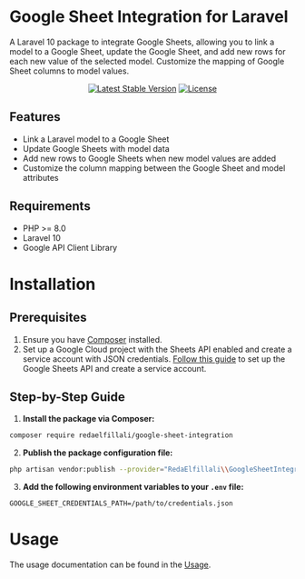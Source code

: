 # Google Sheet Integration for Laravel

A Laravel 10 package to integrate Google Sheets, allowing you to link a model to a Google Sheet, update the Google Sheet, and add new rows for each new value of the selected model. Customize the mapping of Google Sheet columns to model values.

<p align="center">
<a href="https://packagist.org/packages/redaelfillali/google-sheet-integration"><img src="https://img.shields.io/packagist/v/redaelfillali/google-sheet-integration.svg?style=flat" alt="Latest Stable Version"></a>
<a href="https://img.shields.io/packagist/dt/redaelfillali/google-sheet-integration.svg?style=flat" alt="Total Downloads"></a>
<a href="https://packagist.org/packages/redaelfillali/google-sheet-integration"><img src="https://img.shields.io/badge/License-MIT-brightgreen.svg" alt="License"></a>
</p>


## Features

- Link a Laravel model to a Google Sheet
- Update Google Sheets with model data
- Add new rows to Google Sheets when new model values are added
- Customize the column mapping between the Google Sheet and model attributes

## Requirements

- PHP >= 8.0
- Laravel 10
- Google API Client Library

# Installation

## Prerequisites

1. Ensure you have [Composer](https://getcomposer.org/) installed.
2. Set up a Google Cloud project with the Sheets API enabled and create a service account with JSON credentials. [Follow this guide](docs/google-cloud-service.md) to set up the Google Sheets API and create a service account.

## Step-by-Step Guide

1. **Install the package via Composer:**

```bash
composer require redaelfillali/google-sheet-integration
```

2. **Publish the package configuration file:**

```bash
php artisan vendor:publish --provider="RedaElfillali\\GoogleSheetIntegration\\GoogleSheetServiceProvider" --tag=config
```
3. **Add the following environment variables to your `.env` file:**

```env
GOOGLE_SHEET_CREDENTIALS_PATH=/path/to/credentials.json
```

# Usage

The usage documentation can be found in the [Usage](docs/usage.md).

